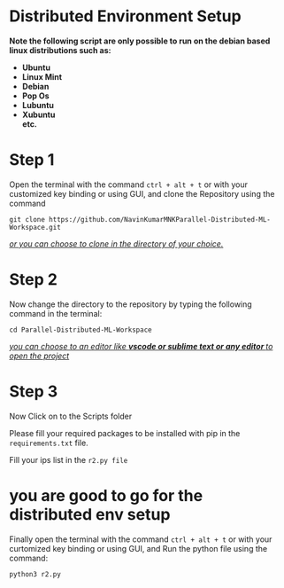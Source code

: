 Distributed Environment Setup
=========================

<b>Note the following script are only possible to run on the debian based linux distributions such as:
<ul>
 <li>Ubuntu</li>
 <li> Linux Mint</li> 
 <li>Debian</li> 
 <li>Pop Os</li> 
 <li>Lubuntu</li> 
 <li>Xubuntu</li> 
 etc.
</ul></b>

# Step 1
Open the terminal with the command 
`ctrl + alt + t` or with your customized key binding or using GUI, and 
clone the Repository using the command 

`git clone https://github.com/NavinKumarMNKParallel-Distributed-ML-Workspace.git `

<u><i>or you can choose to clone in the directory of your choice.</u></i>

# Step 2
Now change the directory to the repository by typing the following command in the terminal:

`cd Parallel-Distributed-ML-Workspace`

<u><i>you can choose to an editor like <span><b>vscode or sublime text or any editor </b></span>to open the project</u></i>

# Step 3
Now Click on to the Scripts folder

Please fill your required packages to be installed with pip in the `requirements.txt` file.

Fill your ips list in the `r2.py file`

# you are good to go for the distributed env setup

Finally open the terminal with the command 
`ctrl + alt + t` or with your curtomized key binding or using GUI, and Run the python file using the command:

`python3 r2.py`